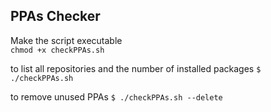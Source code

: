 ## PPAs Checker  

Make the script executable  
`chmod +x checkPPAs.sh`

to list all repositories and the number of installed packages
`$ ./checkPPAs.sh`

to remove unused PPAs
`$ ./checkPPAs.sh --delete`
